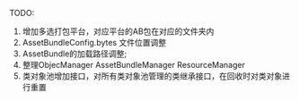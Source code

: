TODO:
1. 增加多选打包平台，对应平台的AB包在对应的文件夹内
2. AssetBundleConfig.bytes 文件位置调整
3. AssetBundle的加载路径调整;
4. 整理ObjecManager AssetBundleManager ResourceManager
5. 类对象池增加接口，对所有类对象池管理的类继承接口，在回收时对类对象进行重置
